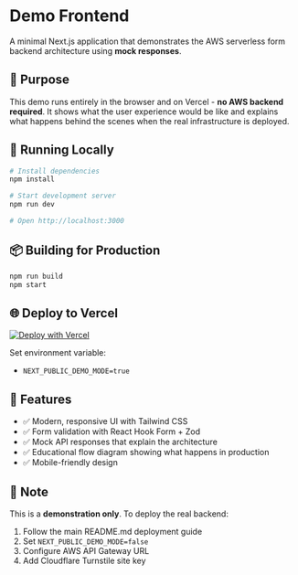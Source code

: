 # Demo Frontend

A minimal Next.js application that demonstrates the AWS serverless form backend architecture using **mock responses**.

## 🎯 Purpose

This demo runs entirely in the browser and on Vercel - **no AWS backend required**. It shows what the user experience would be like and explains what happens behind the scenes when the real infrastructure is deployed.

## 🚀 Running Locally

```bash
# Install dependencies
npm install

# Start development server
npm run dev

# Open http://localhost:3000
```

## 📦 Building for Production

```bash
npm run build
npm start
```

## 🌐 Deploy to Vercel

[![Deploy with Vercel](https://vercel.com/button)](https://vercel.com/new/clone?repository-url=https://github.com/DaltonBuilds/aws-serverless-form-backend/tree/main/example)

Set environment variable:
- `NEXT_PUBLIC_DEMO_MODE=true`

## 🎨 Features

- ✅ Modern, responsive UI with Tailwind CSS
- ✅ Form validation with React Hook Form + Zod
- ✅ Mock API responses that explain the architecture
- ✅ Educational flow diagram showing what happens in production
- ✅ Mobile-friendly design

## 📝 Note

This is a **demonstration only**. To deploy the real backend:
1. Follow the main README.md deployment guide
2. Set `NEXT_PUBLIC_DEMO_MODE=false`
3. Configure AWS API Gateway URL
4. Add Cloudflare Turnstile site key

